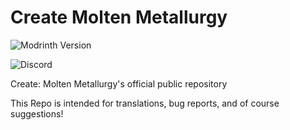 # Create Molten Metallurgy

![Modrinth Version](https://img.shields.io/modrinth/v/16yGFyDF?logo=modrinth&label=Modrinth&link=https%3A%2F%2Fmodrinth.com%2Fmod%2Fcreate-molten-metallurgy)

![Discord](https://img.shields.io/discord/987817685293355028?logo=discord&color=%235865F2&link=https%3A%2F%2Fdiscord.com%2Finvite%2Fcracker-s-modded-community-987817685293355028)

Create: Molten Metallurgy's official public repository

This Repo is intended for translations, bug reports, and of course suggestions!

